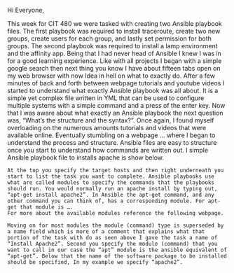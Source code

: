 Hi Everyone,
	
This week for CIT 480 we were tasked with creating two Ansible playbook files. The first playbook was required to install traceroute, create two new groups, create users for each group, and lastly set permission for both groups. The second playbook was required to install a lamp environment and the affinity app. Being that I had never head of Ansible I knew I was in for a good learning experience.
	Like with all projects I began with a simple google search then next thing you know I have about fifteen tabs open on my web browser with now Idea in hell on what to exactly do. After a few minutes of back and forth between webpage tutorials and youtube videos I started to understand what exactly Ansible playbook was all about. It is a simple yet complex file written in YML that can be used to configure multiple systems with a simple command and a press of the enter key. 
	Now that I was aware about what exactly an Ansible playbook the next question was, “What’s the structure and the syntax?”. Once again, I found myself overloading on the numerous amounts tutorials and videos that were available online. Eventually stumbling on a webpage … where I began to understand the process and structure. Ansible files are easy to structure once you start to understand how commands are written out. I simple Ansible playbook file to installs apache is show below.



 	At the top you specify the target hosts and then right underneath you start to list the task you want to complete. Ansible playbooks use what are called modules to specify the commands that the playbooks should run. You would normally run an apache install by typing out, “apt-get install apache2”. In Ansible the apt-get command, and any other command you can think of, has a corresponding module. For apt-get that module is …. 
	For more about the available modules reference the following webpage.

	Moving on for most modules the module (command) type is superseded by a name field which is more of a comment that explains what that portion of the task with do as seen above I gave the task a name of “Install Apache2”. Second you specify the module (command) that you want to call in our case the “apt” module is the ansible equivalent of “apt-get”. Below that the name of the software package to be installed should be specified, In my example we specify “apache2”. 




